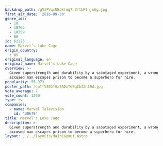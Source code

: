 ```yaml
---
backdrop_path: /gV2PVqsNBoklmg7h3ftLF1njoGg.jpg
first_air_date: '2016-09-30'
genre_ids:
  - 18
  - 10765
  - 10759
  - 80
id: 62126
name: Marvel's Luke Cage
origin_country:
  - US
original_language: en
original_name: Marvel's Luke Cage
overview: >-
  Given superstrength and durability by a sabotaged experiment, a wrongly
  accused man escapes prison to become a superhero for hire.
popularity: 55.973
poster_path: /quTfV803fGaSADzTeEqCbIZnt9d.jpg
vote_average: 7
vote_count: 1290
type: tv
companies:
  - name: Marvel Television
    id: '38679'
title: Marvel's Luke Cage
description: >-
  Given superstrength and durability by a sabotaged experiment, a wrongly
  accused man escapes prison to become a superhero for hire.
layout: ../../layouts/MainLayout.astro
---
```


